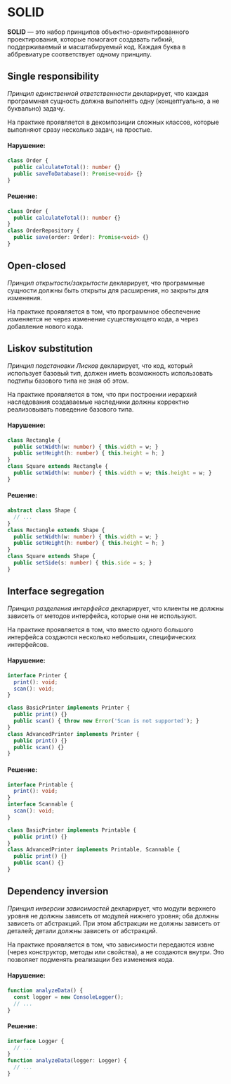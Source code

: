 # SOLID

**SOLID** — это набор принципов объектно-ориентированного проектирования,
которые помогают создавать гибкий, поддерживаемый и масштабируемый код.
Каждая буква в аббревиатуре соответствует одному принципу.

## Single responsibility

<dfn>Принцип единственной ответственности</dfn> декларирует, что каждая
программная сущность должна выполнять одну (концептуально, а не буквально)
задачу.

На практике проявляется в декомпозиции сложных классов, которые выполняют
сразу несколько задач, на простые.

#### Нарушение:

```ts
class Order {
  public calculateTotal(): number {}
  public saveToDatabase(): Promise<void> {}
}
```

#### Решение:

```ts
class Order {
  public calculateTotal(): number {}
}
class OrderRepository {
  public save(order: Order): Promise<void> {}
}
```

## Open-closed

<dfn>Принцип открытости/закрытости</dfn> декларирует, что программные сущности
должны быть открыты для расширения, но закрыты для изменения.

На практике проявляется в том, что программное обеспечение изменяется не через
изменение существующего кода, а через добавление нового кода.

## Liskov substitution

<dfn>Принцип подстановки Лисков</dfn> декларирует, что код, который использует
базовый тип, должен иметь возможность использовать подтипы базового типа
не зная об этом.

На практике проявляется в том, что при построении иерархий наследования
создаваемые наследники должны корректно реализовывать поведение базового типа.

#### Нарушение:

```ts
class Rectangle {
  public setWidth(w: number) { this.width = w; }
  public setHeight(h: number) { this.height = h; }
}
class Square extends Rectangle {
  public setWidth(w: number) { this.width = w; this.height = w; }
}
```

#### Решение:

```ts
abstract class Shape {
  // ...
}
class Rectangle extends Shape {
  public setWidth(w: number) { this.width = w; }
  public setHeight(h: number) { this.height = h; }
}
class Square extends Shape {
  public setSide(s: number) { this.side = s; }
}
```

## Interface segregation

<dfn>Принцип разделения интерфейса</dfn> декларирует, что клиенты не должны
зависеть от методов интерфейса, которые они не используют.

На практике проявляется в том, что вместо одного большого интерфейса создаются
несколько небольших, специфических интерфейсов.

#### Нарушение:

```ts
interface Printer {
  print(): void;
  scan(): void;
}

class BasicPrinter implements Printer {
  public print() {}
  public scan() { throw new Error('Scan is not supported'); }
}
class AdvancedPrinter implements Printer {
  public print() {}
  public scan() {}
}
```

#### Решение:

```ts
interface Printable {
  print(): void;
}
interface Scannable {
  scan(): void;
}

class BasicPrinter implements Printable {
  public print() {}
}
class AdvancedPrinter implements Printable, Scannable {
  public print() {}
  public scan() {}
}
```

## Dependency inversion

<dfn>Принцип инверсии зависимостей</dfn> декларирует, что модули верхнего
уровня не должны зависеть от модулей нижнего уровня; оба должны зависеть
от абстракций. При этом абстракции не должны зависеть от деталей; детали должны
зависеть от абстракций.

На практике проявляется в том, что зависимости передаются извне
(через конструктор, методы или свойства), а не создаются внутри.
Это позволяет подменять реализации без изменения кода.

#### Нарушение:

```ts
function analyzeData() {
  const logger = new ConsoleLogger();
  // ...
}
```

#### Решение:

```ts
interface Logger {
  // ...
}
function analyzeData(logger: Logger) {
  // ...
}
```
